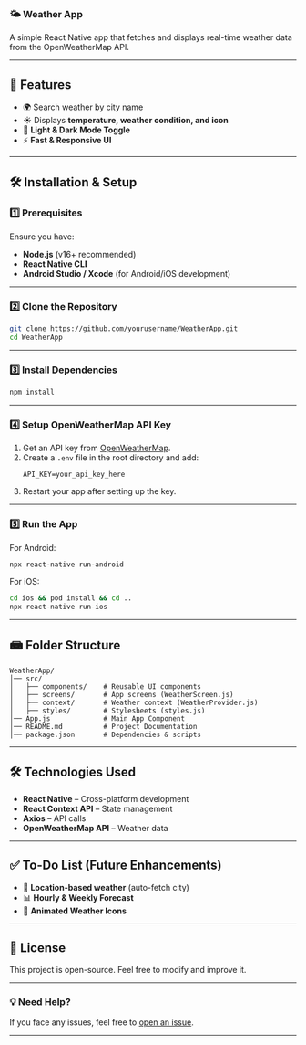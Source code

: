 ### **🌤 Weather App**  
A simple React Native app that fetches and displays real-time weather data from the OpenWeatherMap API.  

---

## **🚀 Features**  
- 🌍 Search weather by city name  
- ☀️ Displays **temperature, weather condition, and icon**  
- 🍗 **Light & Dark Mode Toggle**  
- ⚡ **Fast & Responsive UI**  

---

## **🛠️ Installation & Setup**  

### **1️⃣ Prerequisites**  
Ensure you have:  
- **Node.js** (v16+ recommended)  
- **React Native CLI**  
- **Android Studio / Xcode** (for Android/iOS development)  

---

### **2️⃣ Clone the Repository**  
```sh
git clone https://github.com/yourusername/WeatherApp.git
cd WeatherApp
```

---

### **3️⃣ Install Dependencies**  
```sh
npm install
```

---

### **4️⃣ Setup OpenWeatherMap API Key**  
1. Get an API key from [OpenWeatherMap](https://home.openweathermap.org/api_keys).  
2. Create a `.env` file in the root directory and add:  
   ```
   API_KEY=your_api_key_here
   ```
3. Restart your app after setting up the key.

---

### **5️⃣ Run the App**  
For Android:  
```sh
npx react-native run-android
```
For iOS:  
```sh
cd ios && pod install && cd ..
npx react-native run-ios
```

---

## **📾 Folder Structure**  
```
WeatherApp/
│── src/
│   ├── components/    # Reusable UI components
│   ├── screens/       # App screens (WeatherScreen.js)
│   ├── context/       # Weather context (WeatherProvider.js)
│   ├── styles/        # Stylesheets (styles.js)
│── App.js             # Main App Component
│── README.md          # Project Documentation
│── package.json       # Dependencies & scripts
```

---

## **🛠️ Technologies Used**  
- **React Native** – Cross-platform development  
- **React Context API** – State management  
- **Axios** – API calls  
- **OpenWeatherMap API** – Weather data  

---

## **✅ To-Do List (Future Enhancements)**  
- 📍 **Location-based weather** (auto-fetch city)  
- 📊 **Hourly & Weekly Forecast**  
- 🌈 **Animated Weather Icons**  

---

## **🐝 License**  
This project is open-source. Feel free to modify and improve it.  

---

### **💡 Need Help?**  
If you face any issues, feel free to [open an issue](https://github.com/yourusername/WeatherApp/issues).  

---

